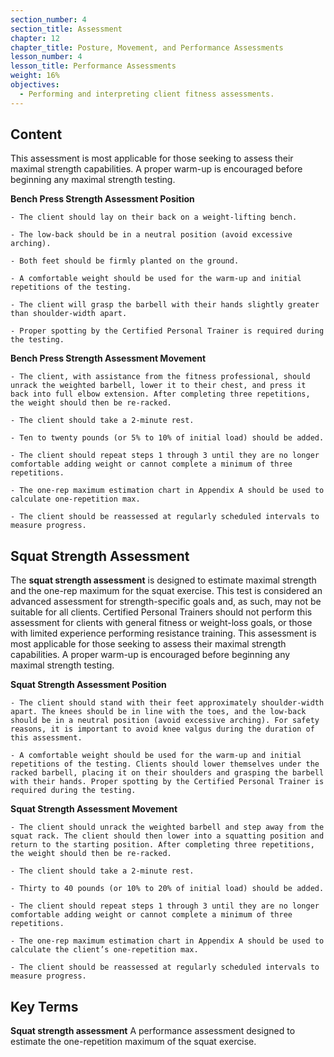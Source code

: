 ```yaml
---
section_number: 4
section_title: Assessment
chapter: 12
chapter_title: Posture, Movement, and Performance Assessments
lesson_number: 4
lesson_title: Performance Assessments
weight: 16%
objectives:
  - Performing and interpreting client fitness assessments.
---
```


## Content
This assessment is most applicable for those seeking to assess their maximal strength capabilities. A proper warm-up is encouraged before beginning any maximal strength testing.

**Bench Press Strength Assessment Position**

	- The client should lay on their back on a weight-lifting bench.

	- The low-back should be in a neutral position (avoid excessive arching).

	- Both feet should be firmly planted on the ground.

	- A comfortable weight should be used for the warm-up and initial repetitions of the testing.

	- The client will grasp the barbell with their hands slightly greater than shoulder-width apart.

	- Proper spotting by the Certified Personal Trainer is required during the testing.

**Bench Press Strength Assessment Movement**

	- The client, with assistance from the fitness professional, should unrack the weighted barbell, lower it to their chest, and press it back into full elbow extension. After completing three repetitions, the weight should then be re-racked.

	- The client should take a 2-minute rest.

	- Ten to twenty pounds (or 5% to 10% of initial load) should be added.

	- The client should repeat steps 1 through 3 until they are no longer comfortable adding weight or cannot complete a minimum of three repetitions.

	- The one-rep maximum estimation chart in Appendix A should be used to calculate one-repetition max.

	- The client should be reassessed at regularly scheduled intervals to measure progress.

## Squat Strength Assessment

The **squat strength assessment** is designed to estimate maximal strength and the one-rep maximum for the squat exercise. This test is considered an advanced assessment for strength-specific goals and, as such, may not be suitable for all clients. Certified Personal Trainers should not perform this assessment for clients with general fitness or weight-loss goals, or those with limited experience performing resistance training. This assessment is most applicable for those seeking to assess their maximal strength capabilities. A proper warm-up is encouraged before beginning any maximal strength testing.

**Squat Strength Assessment Position**

	- The client should stand with their feet approximately shoulder-width apart. The knees should be in line with the toes, and the low-back should be in a neutral position (avoid excessive arching). For safety reasons, it is important to avoid knee valgus during the duration of this assessment.

	- A comfortable weight should be used for the warm-up and initial repetitions of the testing. Clients should lower themselves under the racked barbell, placing it on their shoulders and grasping the barbell with their hands. Proper spotting by the Certified Personal Trainer is required during the testing.

**Squat Strength Assessment Movement**

	- The client should unrack the weighted barbell and step away from the squat rack. The client should then lower into a squatting position and return to the starting position. After completing three repetitions, the weight should then be re-racked.

	- The client should take a 2-minute rest.

	- Thirty to 40 pounds (or 10% to 20% of initial load) should be added.

	- The client should repeat steps 1 through 3 until they are no longer comfortable adding weight or cannot complete a minimum of three repetitions.

	- The one-rep maximum estimation chart in Appendix A should be used to calculate the client’s one-repetition max.

	- The client should be reassessed at regularly scheduled intervals to measure progress.

## Key Terms

**Squat strength assessment**
A performance assessment designed to estimate the one-repetition maximum of the squat exercise.